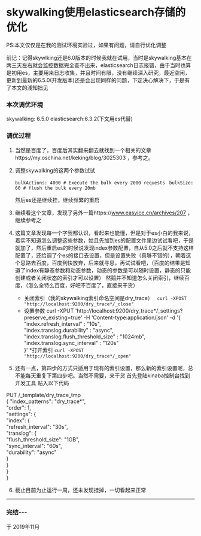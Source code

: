 # skywalking使用elasticsearch存储的优化
PS:本文仅仅是在我的测试环境实验过，如果有问题，请自行优化调整

前记：记得skywlking还是6.0版本的时候我就在试用，当时是skywalking基本在两三天左右就会监控数据完全查不出来，elasticsearch日志报错，由于当时也算是初用es，主要用来日志收集，并且时间有限，没有继续深入研究，最近空闲，更新到最新的6.5.0(开发版本)还是会出现同样的问题，下定决心解决下，于是有了本文的浅知拙见

### 本次调优环境
skywalking: 6.5.0
elasticsearch:6.3.2(下文用es代替)

### 调优过程
1. 当然是百度了，百度后其实翻来翻去就找到一个相关的文章https://my.oschina.net/keking/blog/3025303 ，参考之。
2. 调整skywalking的这两个参数试试  

    `bulkActions: 4000 # Execute the bulk every 2000 requests`
   ` bulkSize: 60 # flush the bulk every 20mb`
  
    然后es还是继续挂，继续频繁的重启

3. 继续看这个文章，发现了另外一篇https://www.easyice.cn/archives/207 ，继续参考之
4. 这篇文章发现每一个字我都认识，看起来也能懂，但是对于es小白的我来说，着实不知道怎么调整这些参数，姑且先加到es的配置文件里边试试看吧，于是就加了，然后重启es的时候说发现index参数配置，自从5.0之后就不支持这样配置了，还给调了个es的接口去设置，但是设置失败（真够不错的），朝着这个思路去百度，百度到快放弃，后来就寻思，再试试看吧，（百度的结果是知道了index有静态参数和动态参数，动态的参数是可以随时设置，静态的只能创建或者关闭状态的索引才可以设置）
然鹅并不知道怎么关闭索引，继续百度，（怎么全特么百度，好吧不百度了，直接来干货）
   * 关闭索引（我的skywalking索引命名空间是dry_trace）
     ` curl -XPOST  "http://localhost:9200/dry_trace*/_close"`
   * 设置参数
    curl -XPUT 'http://localhost:9200/dry_trace*/_settings?preserve_existing=true' -H 'Content-type:application/json' -d '{  
      "index.refresh_interval" : "10s",  
      "index.translog.durability" : "async",  
      "index.translog.flush_threshold_size" : "1024mb",  
      "index.translog.sync_interval" : "120s"  
     }'
   *打开索引
    `curl -XPOST  "http://localhost:9200/dry_trace*/_open"`
5. 还有一点，第四步的方式只适用于现有的索引设置，那么新的索引设置呢，总不能每天重复下第四步吧。当然不需要，来干货
首先登陆kinaba控制台找到开发工具
贴入以下代码  

 PUT /_template/dry_trace_tmp  
{
	"index_patterns": "dry_trace*",  
	"order": 1,  
	"settings": {  
		"index": {  
			"refresh_interval": "30s",  
			"translog": {  
				"flush_threshold_size": "1GB",  
				"sync_interval": "60s",  
				"durability": "async"  
			}  
		}  
	}  
}  




  
6. 截止目前为止运行一周，还未发现挂掉，一切看起来正常
****


### 完结---
于 2019年11月
   






  




